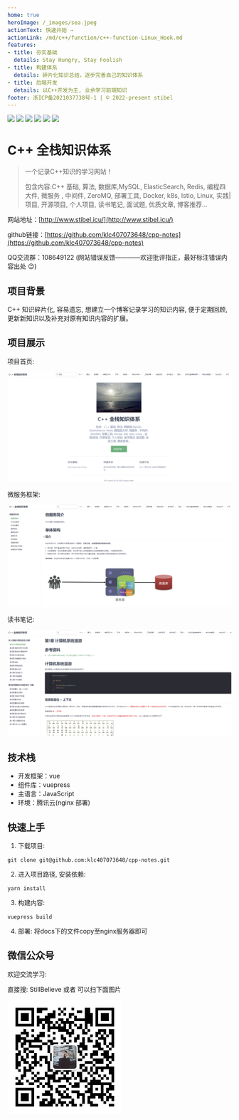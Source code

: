 ```yaml
---
home: true
heroImage: /_images/sea.jpeg
actionText: 快速开始 →
actionLink: /md/c++/function/c++-function-Linux_Hook.md
features:
- title: 夯实基础
  details: Stay Hungry, Stay Foolish
- title: 构建体系
  details: 碎片化知识总结，逐步完善自己的知识体系
- title: 后端开发
  details: 以C++开发为主, 业余学习前端知识
footer: 浙ICP备2021037738号-1 | © 2022-present stibel
---
```


![](https://img.shields.io/badge/c++-学习路线-brightgreen.svg)
![](https://img.shields.io/badge/数据库-MySQL,ElasticSearch,Redis-green.svg)
![](https://img.shields.io/badge/微服务-Docker,k8s,Istio-yellow.svg)
![](https://img.shields.io/badge/面试题-100+-orange.svg)
![](https://img.shields.io/badge/中间件-ZeroMQ-blue.svg)
![](https://img.shields.io/badge/读书笔记-muduo-red.svg)

# C++ 全栈知识体系

> 一个记录C++知识的学习网站！
>
> 包含内容:C++ 基础, 算法, 数据库,MySQL, ElasticSearch, Redis, 编程四大件, 微服务 , 中间件, ZeroMQ, 部署工具, Docker, k8s, Istio, Linux,
> 实践|项目,  开源项目, 个人项目, 读书笔记, 面试题, 优质文章, 博客推荐...

网站地址：[http://www.stibel.icu/](http://www.stibel.icu/)

github链接：[https://github.com/klc407073648/cpp-notes](https://github.com/klc407073648/cpp-notes)

QQ交流群：108649122 (网站错误反馈————欢迎批评指正，最好标注错误内容出处 :wink:)

## 项目背景

C++ 知识碎片化, 容易遗忘, 想建立一个博客记录学习的知识内容, 便于定期回顾, 更新新知识以及补充对原有知识内容的扩展。

## 项目展示

项目首页:

![网站首页](/_images/网站首页.png)

微服务框架:

![微服务框架](/_images/微服务框架.png)

读书笔记:

![读书笔记](/_images/读书笔记.png)

## 技术栈

- 开发框架：vue
- 组件库：vuepress
- 主语言：JavaScript
- 环境：腾讯云(nginx 部署)

## 快速上手

1. 下载项目:

```
git clone git@github.com:klc407073648/cpp-notes.git
```

2. 进入项目路径, 安装依赖: 

```
yarn install
```

3. 构建内容: 

```
vuepress build
```

4. 部署: 将docs下的文件copy至nginx服务器即可

## 微信公众号

欢迎交流学习:

直接搜: StillBelieve 或者 可以扫下面图片

![微信公众号](/_images/微信公众号.png)